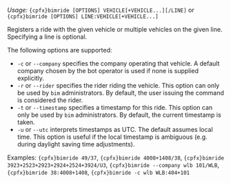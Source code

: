 *Usage:* `{cpfx}bimride [OPTIONS] VEHICLE[+VEHICLE...][/LINE]` or `{cpfx}bimride [OPTIONS] LINE:VEHICLE[+VEHICLE...]`

Registers a ride with the given vehicle or multiple vehicles on the given line. Specifying a line is optional.

The following options are supported:

* `-c` or `--company` specifies the company operating that vehicle. A default company chosen by the bot operator is used if none is supplied explicitly.
* `-r` or `--rider` specifies the rider riding the vehicle. This option can only be used by `bim` administrators. By default, the user issuing the command is considered the rider.
* `-t` or `--timestamp` specifies a timestamp for this ride. This option can only be used by `bim` administrators. By default, the current timestamp is taken.
* `-u` or `--utc` interprets timestamps as UTC. The default assumes local time. This option is useful if the local timestamp is ambiguous (e.g. during daylight saving time adjustments).

Examples: `{cpfx}bimride 49/37`, `{cpfx}bimride 4008+1408/38`, `{cpfx}bimride 3923+2523+2923+2924+2524+3924/U3`, `{cpfx}bimride --company wlb 101/WLB`, `{cpfx}bimride 38:4008+1408`, `{cpfx}bimride -c wlb WLB:404+101`
